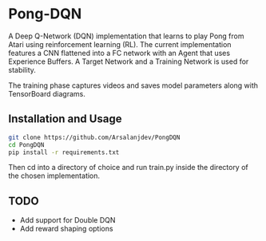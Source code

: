 # Pong-DQN
A Deep Q-Network (DQN) implementation that learns to play Pong from Atari using reinforcement learning (RL).
The current implementation features a CNN flattened into a FC network with an Agent that uses Experience Buffers.
A Target Network and a Training Network is used for stability.

The training phase captures videos and saves model parameters along with TensorBoard diagrams.

## Installation and Usage
```bash
git clone https://github.com/Arsalanjdev/PongDQN
cd PongDQN
pip install -r requirements.txt
```
Then cd into a directory of choice and run train.py inside the directory of the chosen implementation. 

## TODO
- Add support for Double DQN
- Add reward shaping options

